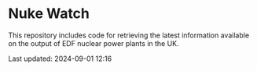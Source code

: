 # Nuke Watch

This repository includes code for retrieving the latest information available on the output of EDF nuclear power plants in the UK.

Last updated: 2024-09-01 12:16